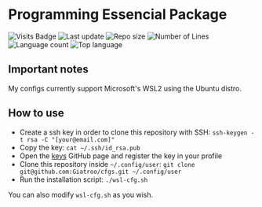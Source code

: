 # Programming Essencial Package

![Visits Badge](https://badges.pufler.dev/visits/Giatroo/cfgs)
![Last update](https://img.shields.io/github/last-commit/Giatroo/cfgs)
![Repo size](https://img.shields.io/github/repo-size/Giatroo/cfgs)
![Number of Lines](https://img.shields.io/tokei/lines/github/Giatroo/cfgs)
![Language count](https://img.shields.io/github/languages/count/Giatroo/cfgs)
![Top language](https://img.shields.io/github/languages/top/Giatroo/cfgs)

## Important notes

My configs currently support Microsoft's WSL2 using the Ubuntu distro.

## How to use

* Create a ssh key in order to clone this repository with SSH: `ssh-keygen -t rsa -C "[your@email.com]"`
* Copy the key: `cat ~/.ssh/id_rsa.pub`
* Open the [keys](https://github.com/settings/keys) GitHub page and register the key in your profile
* Clone this repository inside `~/.config/user`: `git clone git@github.com:Giatroo/cfgs.git ~/.config/user`
* Run the installation script: `./wsl-cfg.sh`

You can also modify `wsl-cfg.sh` as you wish.
